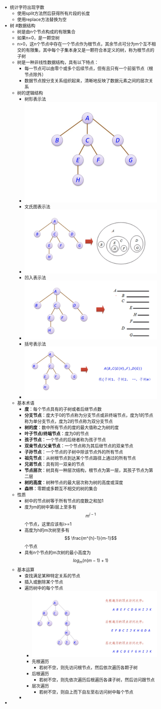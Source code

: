 - 统计字符出现字数
	- 使用split方法然后获得所有片段的长度
	- 使用replace方法替换为空
- 树 #数据结构
	- 树是由n个节点构成的有限集合
	- 如果n=0，是一颗空树
	- n>0，这n个节点中存在一个节点作为根节点，其余节点可分为m个互不相交的有限集，其中每个子集本身又是一颗符合本定义的树，称为根节点的子树
	- 树是一种非线性数据结构，具有以下特点：
		- 每一节点可以由零个或多个后续节点，但有且只有一个前驱节点（根节点除外）
		- 数据节点按分支关系组织起来，清晰地反映了数据元素之间的层次关系
	- 树的逻辑结构
		- 树形表示法
		- ![image.png](../assets/image_1695907773486_0.png)
		- 文氏图表示法
		- ![image.png](../assets/image_1695907815790_0.png)
		- 凹入表示法
		- ![image.png](../assets/image_1695907843698_0.png)
		- 括号表示法
		- ![image.png](../assets/image_1695907869592_0.png)
	- 基本术语
		- **度**：每个节点具有的子树或者后继节点数
		- **分支节点**：度大于0的节点称为分支节点或非终端节点，度为1的节点称为单分支节点，度为2的节点称为双分支节点
		- **树的度**：数中所有节点的度的最大值称之为树的度
		- **叶子节点/终端节点**：度为0的节点
		- **孩子节点**：一个节点的后继者称为孩子节点
		- **双亲节点/父亲节点**：一个节点称为其后继节点的双亲节点
		- **子孙节点**：一个节点的子树中除该节点外的所有节点
		- **祖先节点**：从树根节点到达某个节点路径上通过的所有节点
		- **兄弟节点**：具有同一双亲的节点
		- **节点层次**：树具有一种层次结构，根节点为第一层，其孩子节点为第二层
		- **树的高度**：树种节点的最大层次称为树的高度或深度
		- **森林**：零颗或多颗互不相交的树的集合
	- 性质
		- 树中的节点树等于所有节点的度数之和加1
		- 度为m的树中第i层上至多有$$m^{i-1}$$个节点，这里应该有i>=1
		- 高度为h的m次树至多有$$ \frac{m^{h}-1}{m-1}$$个节点
		- 具有n个节点的m次树的最小高度为$$log_m(n(m-1)+1)$$
	- 基本运算
		- 查找满足某种特定关系的节点
		- 插入或删除某个节点
		- 遍历树中的每个节点
			- ![image.png](../assets/image_1695910618983_0.png)
			- 先根遍历
				- 若树不空，则先访问根节点，然后依次遍历各颗子树
			- 后根遍历
				- 若树不空，则先依次遍历后根遍历各课子树，然后访问跟节点
			- 层次遍历
				- 若树不空，则自上而下自左至右访问树中每个节点
		-
-